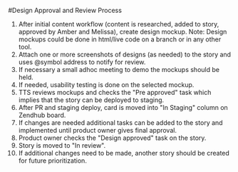 #Design Approval and Review Process

1. After initial content workflow (content is researched, added to story, approved by Amber and Melissa), create design mockup.
   Note: Design mockups could be done in html/live code on a branch or in any other tool.
2. Attach one or more screenshots of designs (as needed) to the story and uses @symbol address to notify for review.
3. If necessary a small adhoc meeting to demo the mockups should be held.
4. If needed, usability testing is done on the selected mockup.
5. TTS reviews mockups and checks the "Pre approved" task which implies that the story can be deployed to staging.
6. After PR and staging deploy, card is moved into "In Staging" column on Zendhub board.
7. If changes are needed additional tasks can be added to the story and implemented until product owner gives final approval.
8. Product owner checks the "Design approved" task on the story.
9. Story is moved to "In review".
10. If additional changes need to be made, another story should be created for future prioritization.

